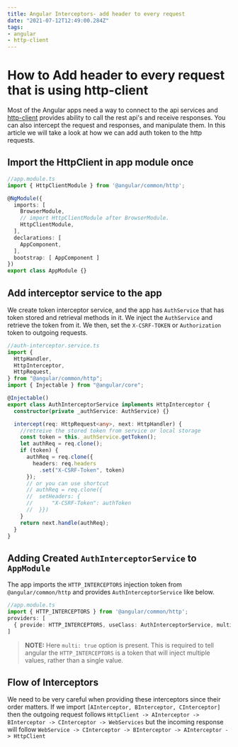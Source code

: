 ```yaml
---
title: Angular Interceptors- add header to every request
date: "2021-07-12T12:49:00.284Z"
tags:
- angular
- http-client
---
```


# How to Add header to every request that is using http-client

Most of the Angular apps need a way to connect to the api services and  [http-client](https://angular.io/guide/http) provides ability to call the rest api's and receive responses. You can also intercept the request and responses, and manipulate them. In this article we will take a look at how we can add auth token to the http requests.

## Import the HttpClient in app module once

```ts
//app.module.ts
import { HttpClientModule } from '@angular/common/http';

@NgModule({
  imports: [
    BrowserModule,
    // import HttpClientModule after BrowserModule.
    HttpClientModule,
  ],
  declarations: [
    AppComponent,
  ],
  bootstrap: [ AppComponent ]
})
export class AppModule {}
```

## Add interceptor service to the app

We create token interceptor service, and the app has `AuthService` that has token stored and retrieval methods in it. We inject the `AuthService` and retrieve the token from it. We then, set the `X-CSRF-TOKEN` or `Authorization` token to outgoing requests.

```ts
//auth-interceptor.service.ts
import {
  HttpHandler,
  HttpInterceptor,
  HttpRequest,
} from "@angular/common/http";
import { Injectable } from "@angular/core";

@Injectable()
export class AuthInterceptorService implements HttpInterceptor {
  constructor(private _authService: AuthService) {}

  intercept(req: HttpRequest<any>, next: HttpHandler) {
    //retreive the stored token from service or local storage
    const token = this._authService.getToken();
    let authReq = req.clone();
    if (token) {
      authReq = req.clone({
        headers: req.headers
          .set("X-CSRF-Token", token)
      });
      // or you can use shortcut
      // authReq = req.clone({ 
      //  setHeaders: {
      //      "X-CSRF-Token": authToken
      //  }})
    }
    return next.handle(authReq);
  }
}
```

## Adding Created `AuthInterceptorService` to `AppModule`

The app imports the `HTTP_INTERCEPTORS` injection token from `@angular/common/http` and provides `AuthInterceptorService` like below.

```ts
//app.module.ts
import { HTTP_INTERCEPTORS } from '@angular/common/http';
providers: [
  { provide: HTTP_INTERCEPTORS, useClass: AuthInterceptorService, multi: true },
]
```

> **NOTE:** Here `multi: true` option is present. This is required to tell angular the `HTTP_INTERCEPTORS` is a token that will inject multiple values, rather than a single value.

## Flow of Interceptors

We need to be very careful when providing these interceptors since their order matters.
If we import `[AInterceptor, BInterceptor, CInterceptor]` then the outgoing request follows `HttpClient -> AInterceptor -> BInterceptor -> CInterceptor -> WebServices` but the incoming response will follow `WebService -> CInterceptor -> BInterceptor -> AInterceptor -> HttpClient`

